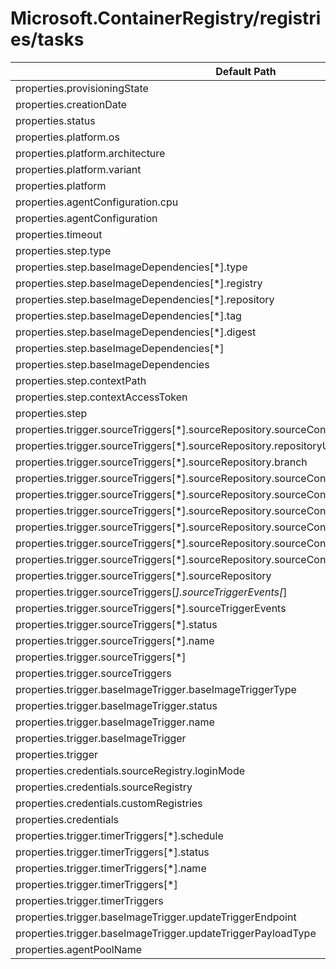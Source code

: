 # Microsoft.ContainerRegistry/registries/tasks

| Default Path | Alias |
|---|---|
| properties.provisioningState | Microsoft.ContainerRegistry/registries/tasks/provisioningState |
| properties.creationDate | Microsoft.ContainerRegistry/registries/tasks/creationDate |
| properties.status | Microsoft.ContainerRegistry/registries/tasks/status |
| properties.platform.os | Microsoft.ContainerRegistry/registries/tasks/platform.os |
| properties.platform.architecture | Microsoft.ContainerRegistry/registries/tasks/platform.architecture |
| properties.platform.variant | Microsoft.ContainerRegistry/registries/tasks/platform.variant |
| properties.platform | Microsoft.ContainerRegistry/registries/tasks/platform |
| properties.agentConfiguration.cpu | Microsoft.ContainerRegistry/registries/tasks/agentConfiguration.cpu |
| properties.agentConfiguration | Microsoft.ContainerRegistry/registries/tasks/agentConfiguration |
| properties.timeout | Microsoft.ContainerRegistry/registries/tasks/timeout |
| properties.step.type | Microsoft.ContainerRegistry/registries/tasks/step.type |
| properties.step.baseImageDependencies[*].type | Microsoft.ContainerRegistry/registries/tasks/step.baseImageDependencies[*].type |
| properties.step.baseImageDependencies[*].registry | Microsoft.ContainerRegistry/registries/tasks/step.baseImageDependencies[*].registry |
| properties.step.baseImageDependencies[*].repository | Microsoft.ContainerRegistry/registries/tasks/step.baseImageDependencies[*].repository |
| properties.step.baseImageDependencies[*].tag | Microsoft.ContainerRegistry/registries/tasks/step.baseImageDependencies[*].tag |
| properties.step.baseImageDependencies[*].digest | Microsoft.ContainerRegistry/registries/tasks/step.baseImageDependencies[*].digest |
| properties.step.baseImageDependencies[*] | Microsoft.ContainerRegistry/registries/tasks/step.baseImageDependencies[*] |
| properties.step.baseImageDependencies | Microsoft.ContainerRegistry/registries/tasks/step.baseImageDependencies |
| properties.step.contextPath | Microsoft.ContainerRegistry/registries/tasks/step.contextPath |
| properties.step.contextAccessToken | Microsoft.ContainerRegistry/registries/tasks/step.contextAccessToken |
| properties.step | Microsoft.ContainerRegistry/registries/tasks/step |
| properties.trigger.sourceTriggers[*].sourceRepository.sourceControlType | Microsoft.ContainerRegistry/registries/tasks/trigger.sourceTriggers[*].sourceRepository.sourceControlType |
| properties.trigger.sourceTriggers[*].sourceRepository.repositoryUrl | Microsoft.ContainerRegistry/registries/tasks/trigger.sourceTriggers[*].sourceRepository.repositoryUrl |
| properties.trigger.sourceTriggers[*].sourceRepository.branch | Microsoft.ContainerRegistry/registries/tasks/trigger.sourceTriggers[*].sourceRepository.branch |
| properties.trigger.sourceTriggers[*].sourceRepository.sourceControlAuthProperties.tokenType | Microsoft.ContainerRegistry/registries/tasks/trigger.sourceTriggers[*].sourceRepository.sourceControlAuthProperties.tokenType |
| properties.trigger.sourceTriggers[*].sourceRepository.sourceControlAuthProperties.token | Microsoft.ContainerRegistry/registries/tasks/trigger.sourceTriggers[*].sourceRepository.sourceControlAuthProperties.token |
| properties.trigger.sourceTriggers[*].sourceRepository.sourceControlAuthProperties.refreshToken | Microsoft.ContainerRegistry/registries/tasks/trigger.sourceTriggers[*].sourceRepository.sourceControlAuthProperties.refreshToken |
| properties.trigger.sourceTriggers[*].sourceRepository.sourceControlAuthProperties.scope | Microsoft.ContainerRegistry/registries/tasks/trigger.sourceTriggers[*].sourceRepository.sourceControlAuthProperties.scope |
| properties.trigger.sourceTriggers[*].sourceRepository.sourceControlAuthProperties.expiresIn | Microsoft.ContainerRegistry/registries/tasks/trigger.sourceTriggers[*].sourceRepository.sourceControlAuthProperties.expiresIn |
| properties.trigger.sourceTriggers[*].sourceRepository.sourceControlAuthProperties | Microsoft.ContainerRegistry/registries/tasks/trigger.sourceTriggers[*].sourceRepository.sourceControlAuthProperties |
| properties.trigger.sourceTriggers[*].sourceRepository | Microsoft.ContainerRegistry/registries/tasks/trigger.sourceTriggers[*].sourceRepository |
| properties.trigger.sourceTriggers[*].sourceTriggerEvents[*] | Microsoft.ContainerRegistry/registries/tasks/trigger.sourceTriggers[*].sourceTriggerEvents[*] |
| properties.trigger.sourceTriggers[*].sourceTriggerEvents | Microsoft.ContainerRegistry/registries/tasks/trigger.sourceTriggers[*].sourceTriggerEvents |
| properties.trigger.sourceTriggers[*].status | Microsoft.ContainerRegistry/registries/tasks/trigger.sourceTriggers[*].status |
| properties.trigger.sourceTriggers[*].name | Microsoft.ContainerRegistry/registries/tasks/trigger.sourceTriggers[*].name |
| properties.trigger.sourceTriggers[*] | Microsoft.ContainerRegistry/registries/tasks/trigger.sourceTriggers[*] |
| properties.trigger.sourceTriggers | Microsoft.ContainerRegistry/registries/tasks/trigger.sourceTriggers |
| properties.trigger.baseImageTrigger.baseImageTriggerType | Microsoft.ContainerRegistry/registries/tasks/trigger.baseImageTrigger.baseImageTriggerType |
| properties.trigger.baseImageTrigger.status | Microsoft.ContainerRegistry/registries/tasks/trigger.baseImageTrigger.status |
| properties.trigger.baseImageTrigger.name | Microsoft.ContainerRegistry/registries/tasks/trigger.baseImageTrigger.name |
| properties.trigger.baseImageTrigger | Microsoft.ContainerRegistry/registries/tasks/trigger.baseImageTrigger |
| properties.trigger | Microsoft.ContainerRegistry/registries/tasks/trigger |
| properties.credentials.sourceRegistry.loginMode | Microsoft.ContainerRegistry/registries/tasks/credentials.sourceRegistry.loginMode |
| properties.credentials.sourceRegistry | Microsoft.ContainerRegistry/registries/tasks/credentials.sourceRegistry |
| properties.credentials.customRegistries | Microsoft.ContainerRegistry/registries/tasks/credentials.customRegistries |
| properties.credentials | Microsoft.ContainerRegistry/registries/tasks/credentials |
| properties.trigger.timerTriggers[*].schedule | Microsoft.ContainerRegistry/registries/tasks/trigger.timerTriggers[*].schedule |
| properties.trigger.timerTriggers[*].status | Microsoft.ContainerRegistry/registries/tasks/trigger.timerTriggers[*].status |
| properties.trigger.timerTriggers[*].name | Microsoft.ContainerRegistry/registries/tasks/trigger.timerTriggers[*].name |
| properties.trigger.timerTriggers[*] | Microsoft.ContainerRegistry/registries/tasks/trigger.timerTriggers[*] |
| properties.trigger.timerTriggers | Microsoft.ContainerRegistry/registries/tasks/trigger.timerTriggers |
| properties.trigger.baseImageTrigger.updateTriggerEndpoint | Microsoft.ContainerRegistry/registries/tasks/trigger.baseImageTrigger.updateTriggerEndpoint |
| properties.trigger.baseImageTrigger.updateTriggerPayloadType | Microsoft.ContainerRegistry/registries/tasks/trigger.baseImageTrigger.updateTriggerPayloadType |
| properties.agentPoolName | Microsoft.ContainerRegistry/registries/tasks/agentPoolName |

